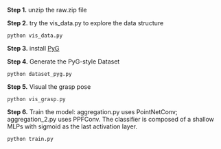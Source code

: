 
**Step 1.** unzip the raw.zip file

**Step 2.** try the vis_data.py to explore the data structure

```commandline
python vis_data.py
```


**Step 3.** install [PyG](https://pytorch-geometric.readthedocs.io/en/latest/notes/installation.html)

**Step 4.** Generate the PyG-style Dataset

```
python dataset_pyg.py
```

**Step 5.** Visual the grasp pose 

```
python vis_grasp.py
```

**Step 6.** Train the model: aggregation.py uses PointNetConv; aggregation_2.py uses PPFConv. The classifier is composed of a shallow MLPs with sigmoid as the last activation layer.

```
python train.py
```
